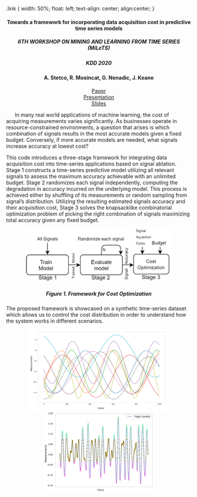 .link {
    width: 50%;
    float: left;
    text-align: center;
    align:center;
}

<h4 align="center"> Towards a framework for incorporating data acquisition cost in predictive time series models </h4>

<h5 align="center"> 6TH WORKSHOP ON MINING AND LEARNING FROM TIME SERIES (MiLeTS) </h5> 

<h5 align="center"> KDD 2020</h5>

<h4 align="center"> A. Stetco, R. Mosincat, G. Nenadic, J. Keane </h4> 

<p align="center">
  <a href="https://kdd-milets.github.io/milets2020/papers/MiLeTS2020_paper_12.pdf">Paper</a></br>
  <a href="https://drive.google.com/file/d/1R4pvN71zCRz3sd4MZQmPYmY6fESLbirM/view">Presentation</a></br>
  <a href="https://drive.google.com/file/d/1UMZcCpHieuHXYLDvP-uyMNpfpoa2OHNC/view">Slides</a></br>
</p>

&nbsp;&nbsp;&nbsp;&nbsp;&nbsp;&nbsp;In many real world applications of machine learning, the cost of acquiring measurements varies significantly. As businesses operate in resource-constrained environments, a question that arises is which combination of signals results in the most accurate models given a fixed budget. Conversely, if more accurate models are needed, what signals increase accuracy at lowest cost? 

This code introduces a three-stage framework for integrating data acquisition cost into time-series applications based on signal ablation. Stage 1 constructs a time-series predictive model utilizing all relevant signals to assess the maximum accuracy achievable with an unlimited budget. Stage 2 randomizes each signal independently, computing the degradation in accuracy incurred on the underlying model. This process is achieved either by shuffling of its measurements or random sampling from signal’s distribution. Utilizing the resulting estimated signals accuracy and their acquisition cost, Stage 3 solves the knapsacklike combinatorial optimization problem of picking the right combination of signals maximizing total accuracy given any fixed budget. 

<p align="center">
  <img alt="Framework" src="https://github.com/adrianstetco/CostFrameworkML/blob/master/framework.png" width=400"/> 
  <h5  align="center"> Figure 1. Framework for Cost Optimization</h5>                                                                                                           
</p>

The proposed framework is showcased on a synthetic time-series dataset which allows us to control the cost distribution in order to understand how the system works in different scenarios.

  <div align="center">
  <div class="link"><img alt="Framework" src="https://github.com/adrianstetco/CostFrameworkML/blob/master/signals.png" width=380"></div>
  <div class="link"><img alt="Framework" src="https://github.com/adrianstetco/CostFrameworkML/blob/master/target.png" width=300"></div>
  </div>
 
